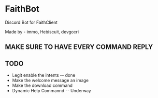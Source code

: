 # FaithBot
Discord Bot for FaithClient

Made by - immo, Hebiscuit, devgocri

## MAKE SURE TO HAVE EVERY COMMAND REPLY
## TODO
- Legit enable the intents -- done
- Make the welcome message an image
- Make the download command
- Dynamic Help Commannd -- Underway